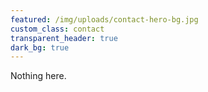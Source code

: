```yaml
---
featured: /img/uploads/contact-hero-bg.jpg
custom_class: contact
transparent_header: true
dark_bg: true
---
```

Nothing here.
